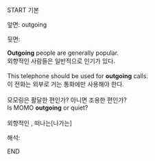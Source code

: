 START
기본

앞면:
outgoing


뒷면:
<div><strong>Outgoing</strong> people are generally popular. </div><div><div>외향적인 사람들은 일반적으로 인기가 있다.</div></div><div><br></div><div><div>This telephone should be used for <strong>outgoing</strong> calls. </div><div><div>이 전화는 외부로 거는 통화에만 사용해야 한다.</div></div></div><div><br></div><div><div><div>모모링은 활달한 편인가? 아니면 조용한 편인가?</div></div><div><div>Is MOMO <strong>outgoing</strong> or quiet?</div></div></div><div><br></div><div>외향적인 , 떠나는[나가는]</div>


해석:

END